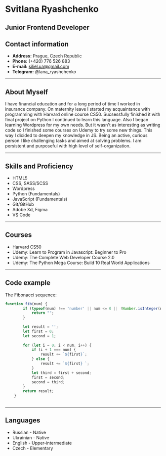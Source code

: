 # Svitlana Ryashchenko

## Junior Frontend Developer

## Contact information

* **Address:** Prague, Czech Republic
* **Phone:** (+420) 776 526 883
* **E-mail:** siliel.ua@gmail.com
* **Telegram:** @lana_ryashchenko

***

## About Myself

I have financial education and for a long period of time I worked in insurance company. On maternity leave I started my acquaintance with programming with Harvard online course CS50. Sucsessfully finished it with final project on Python I continued to learn this language. Also I began learning Wordpress for my own needs. But it wasn't as interesting as writing code so I finished some courses on Udemy to try some new things. This way I dicided to deepen my knowledge in JS.
Being an active, curious person I like challenging tasks and aimed at solving problems. 
I am persistent and purposeful with high level of self-organization. 

***

## Skills and Proficiency

* HTML5
* CSS, SASS/SCSS
* Wordpress
* Python (Fundamentals) 
* JavaScript (Fundamentals)
* Git/GitHub
* Adobe Xd, Figma
* VS Code

***

## Courses

* Harvard CS50
* Udemy: Learn to Program in Javascript: Beginner to Pro
* Udemy: The Complete Web Developer Course 2.0
* Udemy: The Python Mega Course: Build 10 Real World Applications

***

## Code example

The Fibonacci sequence:

```javascript
function fib(num) {
        if (typeof(num) !== 'number' || num <= 0 || !Number.isInteger(num)) {
            return "";
        }
    
        let result = '';
        let first = 0;
        let second = 1;
    
        for (let i = 0; i < num; i++) {
            if (i + 1 === num) {
                result += `${first}`;
            } else {
                result += `${first} `;
            }
            let third = first + second;
            first = second;
            second = third;
        }
        return result;
    }
      
```

***

## Languages

* Russian - Native
* Ukrainian - Native
* English - Upper-intermediate
* Czech  - Elementary
